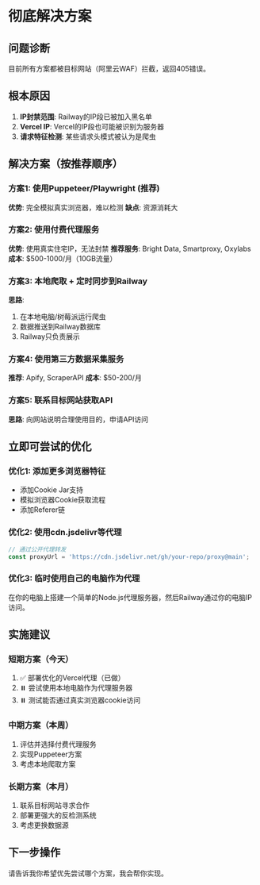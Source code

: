 # 彻底解决方案

## 问题诊断
目前所有方案都被目标网站（阿里云WAF）拦截，返回405错误。

## 根本原因
1. **IP封禁范围**: Railway的IP段已被加入黑名单
2. **Vercel IP**: Vercel的IP段也可能被识别为服务器
3. **请求特征检测**: 某些请求头模式被认为是爬虫

## 解决方案（按推荐顺序）

### 方案1: 使用Puppeteer/Playwright (推荐)
**优势**: 完全模拟真实浏览器，难以检测
**缺点**: 资源消耗大

### 方案2: 使用付费代理服务
**优势**: 使用真实住宅IP，无法封禁
**推荐服务**: Bright Data, Smartproxy, Oxylabs
**成本**: $500-1000/月（10GB流量）

### 方案3: 本地爬取 + 定时同步到Railway
**思路**: 
1. 在本地电脑/树莓派运行爬虫
2. 数据推送到Railway数据库
3. Railway只负责展示

### 方案4: 使用第三方数据采集服务
**推荐**: Apify, ScraperAPI
**成本**: $50-200/月

### 方案5: 联系目标网站获取API
**思路**: 向网站说明合理使用目的，申请API访问

## 立即可尝试的优化

### 优化1: 添加更多浏览器特征
- 添加Cookie Jar支持
- 模拟浏览器Cookie获取流程
- 添加Referer链

### 优化2: 使用cdn.jsdelivr等代理
```javascript
// 通过公开代理转发
const proxyUrl = 'https://cdn.jsdelivr.net/gh/your-repo/proxy@main';
```

### 优化3: 临时使用自己的电脑作为代理
在你的电脑上搭建一个简单的Node.js代理服务器，然后Railway通过你的电脑IP访问。

## 实施建议

### 短期方案（今天）
1. ✅ 部署优化的Vercel代理（已做）
2. ⏸️ 尝试使用本地电脑作为代理服务器
3. ⏸️ 测试能否通过真实浏览器cookie访问

### 中期方案（本周）
1. 评估并选择付费代理服务
2. 实现Puppeteer方案
3. 考虑本地爬取方案

### 长期方案（本月）
1. 联系目标网站寻求合作
2. 部署更强大的反检测系统
3. 考虑更换数据源

## 下一步操作
请告诉我你希望优先尝试哪个方案，我会帮你实现。

